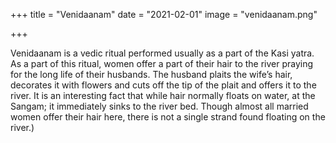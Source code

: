 +++
title = "Venidaanam"
date = "2021-02-01"
image = "venidaanam.png"

+++

Venidaanam is a vedic ritual performed usually as a part of the Kasi yatra. As a part of this ritual, women offer a part of their hair to the river praying for the long life of their husbands. The husband plaits the wife’s hair, decorates it with flowers and cuts off the tip of the plait and offers it to the river. It is an interesting fact that while hair normally floats on water, at the Sangam; it immediately sinks to the river bed. Though almost all married women offer their hair here, there is not a single strand found floating on the river.)
